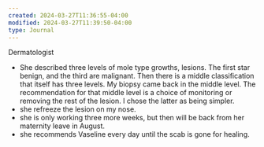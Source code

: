 ```yaml
---
created: 2024-03-27T11:36:55-04:00
modified: 2024-03-27T11:39:50-04:00
type: Journal
---
```


Dermatologist

- She described three levels of mole type growths, lesions. The first star benign, and the third are malignant. Then there is a middle classification that itself has three levels. My biopsy came back in the middle level. The recommendation for that middle level is a choice of monitoring or removing the rest of the lesion. I chose the latter as being simpler.
- she refreeze the lesion on my nose.
- she is only working three more weeks, but then will be back from her maternity leave in August.
- she recommends Vaseline every day until the scab is gone for healing.
